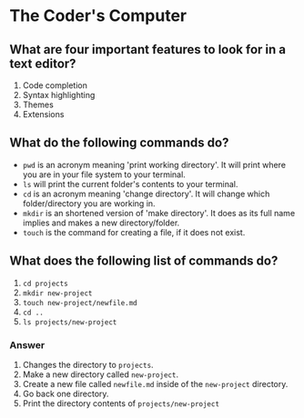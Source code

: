 # The Coder's Computer

## What are four important features to look for in a text editor?

1. Code completion
2. Syntax highlighting
3. Themes
4. Extensions

## What do the following commands do?

- `pwd` is an acronym meaning 'print working directory'. It will print where you are in your file system to your terminal.
- `ls` will print the current folder's contents to your terminal.
- `cd` is an acronym meaning 'change directory'. It will change which folder/directory you are working in.
- `mkdir` is an shortened version of 'make directory'. It does as its full name implies and makes a new directory/folder.
- `touch` is the command for creating a file, if it does not exist.

## What does the following list of commands do?

1. `cd projects`
2. `mkdir new-project`
3. `touch new-project/newfile.md`
4. `cd ..`
5. `ls projects/new-project`

### Answer

1. Changes the directory to `projects`.
2. Make a new directory called `new-project`.
3. Create a new file called `newfile.md` inside of the `new-project` directory.
4. Go back one directory.
5. Print the directory contents of `projects/new-project`
